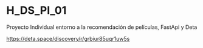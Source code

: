# H_DS_PI_01
Proyecto Individual entorno a la recomendación de películas, FastApi y Deta


https://deta.space/discovery/r/grbiur85uqr1uw5s
